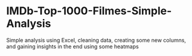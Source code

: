 # IMDb-Top-1000-Filmes-Simple-Analysis
Simple analysis using Excel, cleaning data, creating some new columns, and gaining insights in the end using some heatmaps

